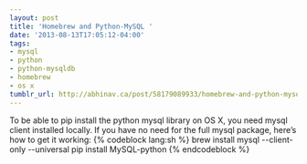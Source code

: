 ```yaml
---
layout: post
title: 'Homebrew and Python-MySQL '
date: '2013-08-13T17:05:12-04:00'
tags:
- mysql
- python
- python-mysqldb
- homebrew
- os x
tumblr_url: http://abhinav.ca/post/58179089933/homebrew-and-python-mysql
---
```

To be able to pip install the python mysql library on OS X, you need mysql client installed locally. If you have no need for the full mysql package, here’s how to get it working:
{% codeblock lang:sh %}
brew install mysql --client-only --universal
pip install MySQL-python
{% endcodeblock %}
